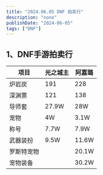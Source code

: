```yaml
---
title: "2024.06.05 DNF 拍卖行"
description: "none"
publishDate: "2024-06-05"
tags: ["DNF"]
---
```


<!-- more --> 
## 1、DNF手游拍卖行
| 项目    | 光之城主     | 阿嘉璐     |
| -------- | -------- | -------- |
| 炉岩炭 | 191 | 228 |
| 深渊票 | 121 | 138 |
| 导师套 | 27.9W | 28W |
| 宠物 | 4W | 3.1W |
| 称号 | 7.7W | 7.9W |
| 武器装扮 | 9.5W | 11.6W |
| 罗斯特宠物 | | 20.1W |
| 宠物装备 | | 30.2W |

